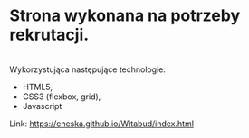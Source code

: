 <h1>Strona wykonana na potrzeby rekrutacji.</h1><br>
Wykorzystująca następujące technologie:
<ul>
<li> HTML5, </li>
<li> CSS3 (flexbox, grid), </li>
<li> Javascript</li>
</ul>

Link: https://eneska.github.io/Witabud/index.html

